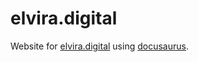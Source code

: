 # elvira.digital

Website for [elvira.digital](https://elvira.digital) using [docusaurus](https://docusaurus.io/).